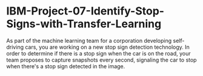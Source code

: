 # IBM-Project-07-Identify-Stop-Signs-with-Transfer-Learning
As part of the machine learning team for a corporation developing self-driving cars, you are working on a new stop sign detection technology. In order to determine if there is a stop sign when the car is on the road, your team proposes to capture snapshots every second, signaling the car to stop when there's a stop sign detected in the image.

